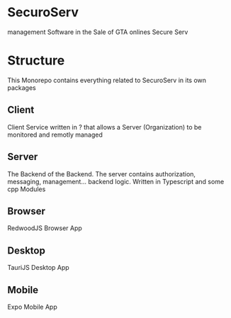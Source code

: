 # SecuroServ
management Software in the Sale of GTA onlines Secure Serv

# Structure
This Monorepo contains everything related to SecuroServ in its own packages
## Client
Client Service written in ? that allows a Server (Organization) to be monitored and remotly managed

## Server
The Backend of the Backend. The server contains authorization, messaging, management... backend logic.
Written in Typescript and some cpp Modules

## Browser
RedwoodJS Browser App

## Desktop
TauriJS Desktop App

## Mobile
Expo Mobile App
